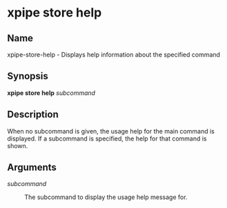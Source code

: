 # xpipe store help

<h2 id="_name">Name</h2>
<div class="sectionbody">
<p>xpipe-store-help - Displays help information about the specified command</p>
</div>
<div class="sect1">
<h2 id="_synopsis">Synopsis</h2>
<div class="sectionbody">
<div class="paragraph">
<p><strong>xpipe store help</strong> <em>subcommand</em></p>
</div>
</div>
</div>
<div class="sect1">
<h2 id="_description">Description</h2>
<div class="sectionbody">
<div class="paragraph">
<p>When no subcommand is given, the usage help for the main command is displayed.
If a subcommand is specified, the help for that command is shown.</p>
</div>
</div>
</div>
<div class="sect1">
<h2 id="_arguments">Arguments</h2>
<div class="sectionbody">
<div class="dlist">
<dl>
<dt class="hdlist1"><em>subcommand</em></dt>
<dd>
<p>The subcommand to display the usage help message for.</p>
</dd>
</dl>
</div>
</div>
</div>
